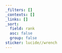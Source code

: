 ```yaml
---
_filters: []
_contexts: []
_links: []
_sort:
  field: rank
  asc: false
  group: false
sticker: lucide//wrench
---
```

